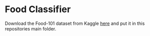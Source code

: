 # Food Classifier

Download the Food-101 dataset from Kaggle [here](https://www.kaggle.com/kmader/food41) and put it in this repositories main folder.  

